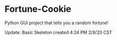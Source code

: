 # Fortune-Cookie
Python GUI project that tells you a random fortune!

Update: Basic Skeleton created 4:24 PM 2/9/20 CST
